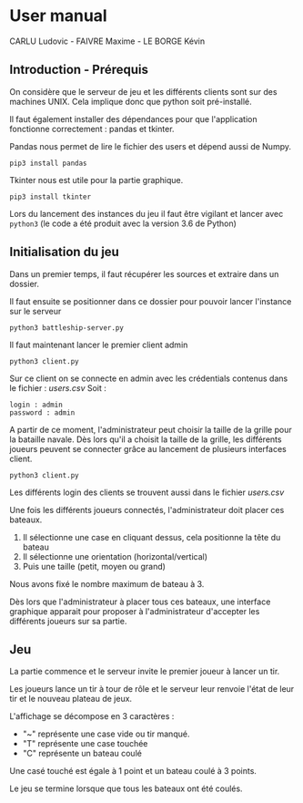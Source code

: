 # User manual
CARLU Ludovic - FAIVRE Maxime - LE BORGE Kévin

## Introduction - Prérequis
On considère que le serveur de jeu et les différents clients sont sur des machines UNIX. Cela implique donc que python soit pré-installé. 

Il faut également installer des dépendances pour que l'application fonctionne correctement : pandas et tkinter.

Pandas nous permet de lire le fichier des users et dépend aussi de Numpy.

`pip3 install pandas`

Tkinter nous est utile pour la partie graphique.

`pip3 install tkinter`

Lors du lancement des instances du jeu il faut être vigilant et lancer avec `python3` (le code a été produit avec la version 3.6 de Python)

## Initialisation du jeu
Dans un premier temps, il faut récupérer les sources et extraire dans un dossier.

Il faut ensuite se positionner dans ce dossier pour pouvoir lancer l'instance sur le serveur

`python3 battleship-server.py`


Il faut maintenant lancer le premier client admin

`python3 client.py` 

Sur ce client on se connecte en admin avec les crédentials contenus dans le fichier : *users.csv*
Soit :
    
    login : admin
    password : admin


A partir de ce moment, l'administrateur peut choisir la taille de la grille pour la bataille navale.
Dès lors qu'il a choisit la taille de la grille, les différents joueurs peuvent se connecter grâce au lancement de plusieurs interfaces client.

`python3 client.py` 

Les différents login des clients se trouvent aussi dans le fichier *users.csv*

Une fois les différents joueurs connectés, l'administrateur doit placer ces bateaux. 

1. Il sélectionne une case en cliquant dessus, cela positionne la tête du bateau
2. Il sélectionne une orientation (horizontal/vertical)
3. Puis une taille (petit, moyen ou grand)

Nous avons fixé le nombre maximum de bateau à 3.

Dès lors que l'administrateur à placer tous ces bateaux, une interface graphique apparait pour proposer à l'administrateur d'accepter les différents joueurs sur sa partie.


## Jeu

La partie commence et le serveur invite le premier joueur à lancer un tir.

Les joueurs lance un tir à tour de rôle et le serveur leur renvoie l'état de leur tir et le nouveau plateau de jeux.

L'affichage se décompose en 3 caractères :

- "~" représente une case vide ou tir manqué.
- "T" représente une case touchée
- "C" représente un bateau coulé

Une casé touché est égale à 1 point et un bateau coulé à 3 points.

Le jeu se termine lorsque que tous les bateaux ont été coulés.